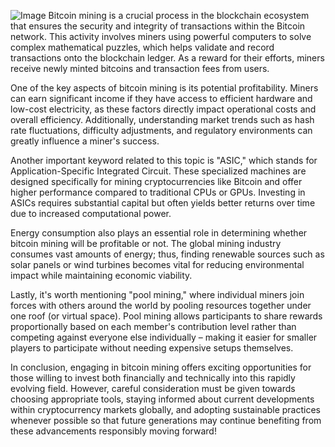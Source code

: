 
![Image](https://github.com/user-attachments/assets/31692037-0104-4703-abd1-696b6a7dd41b)
Bitcoin mining is a crucial process in the blockchain ecosystem that ensures the security and integrity of transactions within the Bitcoin network. This activity involves miners using powerful computers to solve complex mathematical puzzles, which helps validate and record transactions onto the blockchain ledger. As a reward for their efforts, miners receive newly minted bitcoins and transaction fees from users.

One of the key aspects of bitcoin mining is its potential profitability. Miners can earn significant income if they have access to efficient hardware and low-cost electricity, as these factors directly impact operational costs and overall efficiency. Additionally, understanding market trends such as hash rate fluctuations, difficulty adjustments, and regulatory environments can greatly influence a miner's success.

Another important keyword related to this topic is "ASIC," which stands for Application-Specific Integrated Circuit. These specialized machines are designed specifically for mining cryptocurrencies like Bitcoin and offer higher performance compared to traditional CPUs or GPUs. Investing in ASICs requires substantial capital but often yields better returns over time due to increased computational power.

Energy consumption also plays an essential role in determining whether bitcoin mining will be profitable or not. The global mining industry consumes vast amounts of energy; thus, finding renewable sources such as solar panels or wind turbines becomes vital for reducing environmental impact while maintaining economic viability.

Lastly, it's worth mentioning "pool mining," where individual miners join forces with others around the world by pooling resources together under one roof (or virtual space). Pool mining allows participants to share rewards proportionally based on each member's contribution level rather than competing against everyone else individually – making it easier for smaller players to participate without needing expensive setups themselves.

In conclusion, engaging in bitcoin mining offers exciting opportunities for those willing to invest both financially and technically into this rapidly evolving field. However, careful consideration must be given towards choosing appropriate tools, staying informed about current developments within cryptocurrency markets globally, and adopting sustainable practices whenever possible so that future generations may continue benefiting from these advancements responsibly moving forward!